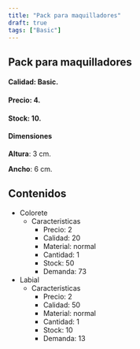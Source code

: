 ```yaml
---
title: "Pack para maquilladores"
draft: true
tags: ["Basic"]
---
```

## Pack para maquilladores
#### Calidad: Basic.
#### Precio: 4.
#### Stock: 10.
#### Dimensiones
**Altura**: 3 cm.

**Ancho**: 6 cm.
## Contenidos
- Colorete
    - Caracteristicas
        - Precio: 2
        - Calidad: 20
        - Material: normal
        - Cantidad: 1
        - Stock: 50
        - Demanda: 73
- Labial
    - Caracteristicas
        - Precio: 2
        - Calidad: 50
        - Material: normal
        - Cantidad: 1
        - Stock: 10
        - Demanda: 13
